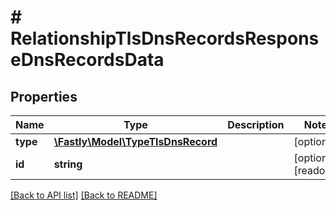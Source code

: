 # # RelationshipTlsDnsRecordsResponseDnsRecordsData

## Properties

Name | Type | Description | Notes
------------ | ------------- | ------------- | -------------
**type** | [**\Fastly\Model\TypeTlsDnsRecord**](TypeTlsDnsRecord.md) |  | [optional] 
**id** | **string** |  | [optional] [readonly] 


[[Back to API list]](../../README.md#endpoints) [[Back to README]](../../README.md)
